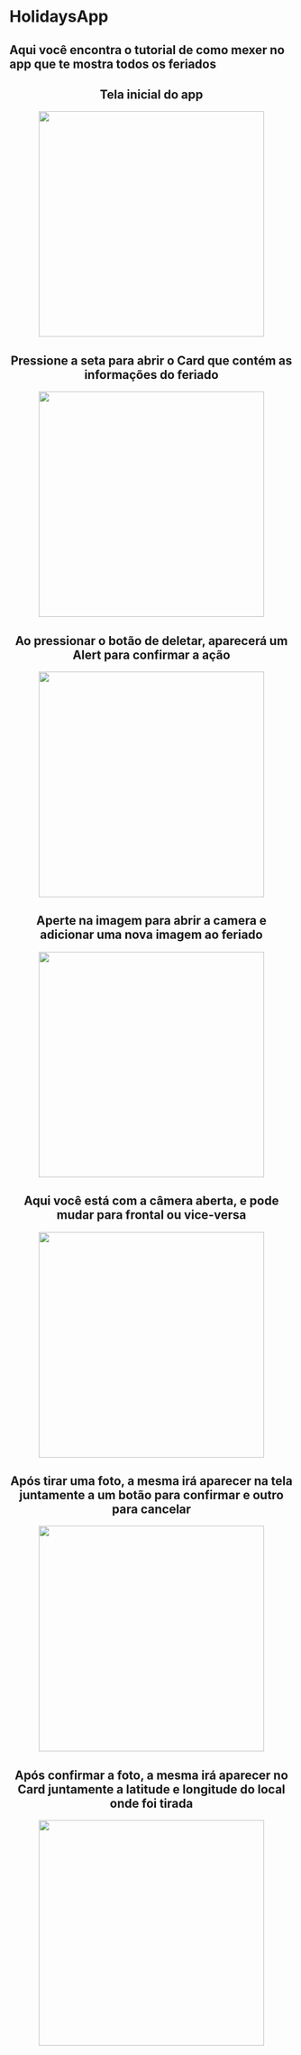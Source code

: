 # HolidaysApp
 
<H2>Aqui você encontra o tutorial de como mexer no app que te mostra todos os feriados</H1>
 
<div align="center">
<H2>Tela inicial do app</H2>
</div>

 <div align="center">
 <img src="https://user-images.githubusercontent.com/64233836/218203947-9f6f6b14-6048-44d7-a10b-5b4b515ca5bb.png" width="400px" />
</div>

 
<div align="center">
<H2>Pressione a seta para abrir o Card que contém as informações do feriado</H2>
</div>

<div align="center">
 <img src="https://user-images.githubusercontent.com/64233836/218204138-9162312e-6b83-45db-bfc6-4a9b0038d114.png" width="400px" />
</div>

<div align="center">
<H2>Ao pressionar o botão de deletar, aparecerá um Alert para confirmar a ação</H2>
</div>

<div align="center">
 <img src="https://user-images.githubusercontent.com/64233836/218204368-8c208313-9c45-4704-9f66-4eff0a683c40.png" width="400px" />
</div>

<div align="center">
<H2>Aperte na imagem para abrir a camera e adicionar uma nova imagem ao feriado</H2>
</div>

<div align="center">
 <img src="https://user-images.githubusercontent.com/64233836/218204804-fefdc209-c077-4e66-982d-9d4ed2c6e509.png" width="400px" />
</div>

<div align="center">
<H2>Aqui você está com a câmera aberta, e pode mudar para frontal ou vice-versa</H2>
</div>

<div align="center">
 <img src="https://user-images.githubusercontent.com/64233836/218205070-b4ee0259-d54a-47d7-99ed-b1164770c7d6.png" width="400px" />
</div>

<div align="center">
<H2>Após tirar uma foto, a mesma irá aparecer na tela juntamente a um botão para confirmar e outro para cancelar</H2>
</div>

<div align="center">
 <img src="https://user-images.githubusercontent.com/64233836/218205238-3ed4f321-3e37-4b7e-8038-042dc81594c6.png" width="400px" />
</div>


<div align="center">
<H2>Após confirmar a foto, a mesma irá aparecer no Card juntamente a latitude e longitude do local onde foi tirada</H2>
</div>

<div align="center">
 <img src="https://user-images.githubusercontent.com/64233836/218205703-c46f5b55-6a02-4fd7-a541-07b1eb9a2076.png" width="400px" />
</div>

